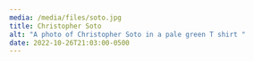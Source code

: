 ```yaml
---
media: /media/files/soto.jpg
title: Christopher Soto
alt: "A photo of Christopher Soto in a pale green T shirt "
date: 2022-10-26T21:03:00-0500
---
```

